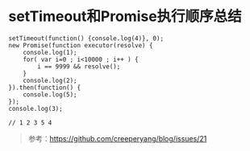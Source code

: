 # setTimeout和Promise执行顺序总结

```
setTimeout(function() {console.log(4)}, 0);
new Promise(function executor(resolve) {
    console.log(1);
    for( var i=0 ; i<10000 ; i++ ) {
        i == 9999 && resolve();
    }
    console.log(2);
}).then(function() {
    console.log(5);
});
console.log(3);

// 1 2 3 5 4
```

>参考：https://github.com/creeperyang/blog/issues/21